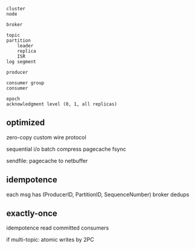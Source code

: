 ---
---
```
cluster
node

broker

topic
partition
    leader
    replica
    ISR
log segment

producer

consumer group
consumer

epoch
acknowledgment level (0, 1, all replicas)
```

## optimized
zero-copy
custom wire protocol

sequential i/o
batch
compress
pagecache
fsync

sendfile: pagecache to netbuffer

## idempotence
each msg has (ProducerID, PartitionID, SequenceNumber)
broker dedups

## exactly-once
idempotence
read committed consumers

if multi-topic: atomic writes by 2PC
